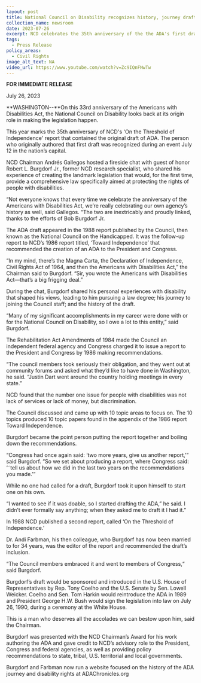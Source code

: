 ```yaml
---
layout: post
title: National Council on Disability recognizes history, journey drafting the ADA
collection_name: newsroom
date: 2023-07-26
excerpt: NCD celebrates the 35th anniversary of the the ADA's first draft.
tags:
  - Press Release
policy_areas:
  - Civil Rights
image_alt_text: NA
video_url: https://www.youtube.com/watch?v=Zc9IQnFNwTw
---
```


**FOR IMMEDIATE RELEASE**

July 26, 2023

**WASHINGTON--**On this 33rd anniversary of the Americans with Disabilities Act, the National Council on Disability looks back at its origin role in making the legislation happen.

This year marks the 35th anniversary of NCD's 'On the Threshold of Independence' report that contained the original draft of ADA. The person who originally authored that first draft was recognized during an event July 12 in the nation’s capital.

NCD Chairman Andrés Gallegos hosted a fireside chat with guest of honor Robert L. Burgdorf Jr., former NCD research specialist, who shared his experience of creating the landmark legislation that would, for the first time, provide a comprehensive law specifically aimed at protecting the rights of people with disabilities.

“Not everyone knows that every time we celebrate the anniversary of the Americans with Disabilities Act, we’re really celebrating our own agency’s history as well, said Gallegos. “The two are inextricably and proudly linked, thanks to the efforts of Bob Burgdorf Jr.

The ADA draft appeared in the 1988 report published by the Council, then known as the National Council on the Handicapped. It was the follow-up report to NCD’s 1986 report titled, ‘Toward Independence’ that recommended the creation of an ADA to the President and Congress.

“In my mind, there’s the Magna Carta, the Declaration of Independence, Civil Rights Act of 1964, and then the Americans with Disabilities Act,” the Chairman said to Burgdorf. “Sir, you wrote the Americans with Disabilities Act—that’s a big frigging deal.”

During the chat, Burgdorf shared his personal experiences with disability that shaped his views, leading to him pursuing a law degree; his journey to joining the Council staff; and the history of the draft.

“Many of my significant accomplishments in my career were done with or for the National Council on Disability, so I owe a lot to this entity,” said Burgdorf.

The Rehabilitation Act Amendments of 1984 made the Council an independent federal agency and Congress charged it to issue a report to the President and Congress by 1986 making recommendations.

“The council members took seriously their obligation, and they went out at community forums and asked what they’d like to have done in Washington, he said. “Justin Dart went around the country holding meetings in every state.”

NCD found that the number one issue for people with disabilities was not lack of services or lack of money, but discrimination.

The Council discussed and came up with 10 topic areas to focus on. The 10 topics produced 10 topic papers found in the appendix of the 1986 report Toward Independence.

Burgdorf became the point person putting the report together and boiling down the recommendations.

“Congress had once again said: ‘two more years, give us another report,’” said Burgdorf. “So we set about producing a report, where Congress said: ‘˜tell us about how we did in the last two years on the recommendations you made.’”

While no one had called for a draft, Burgdorf took it upon himself to start one on his own.

“I wanted to see if it was doable, so I started drafting the ADA,” he said. I didn’t ever formally say anything; when they asked me to draft it I had it.”

In 1988 NCD published a second report, called ‘On the Threshold of Independence.’

Dr. Andi Farbman, his then colleague, who Burgdorf has now been married to for 34 years, was the editor of the report and recommended the draft’s inclusion.

“The Council members embraced it and went to members of Congress,“ said Burgdorf.

Burgdorf’s draft would be sponsored and introduced in the U.S. House of Representatives by Rep. Tony Coelho and the U.S. Senate by Sen. Lowell Weicker. Coelho and Sen. Tom Harkin would reintroduce the ADA in 1989 and President George H.W. Bush would sign the legislation into law on July 26, 1990, during a ceremony at the White House.

This is a man who deserves all the accolades we can bestow upon him, said the Chairman.

Burgdorf was presented with the NCD Chairman’s Award for his work authoring the ADA and gave credit to NCD’s advisory role to the President, Congress and federal agencies, as well as providing policy recommendations to state, tribal, U.S. territorial and local governments.

Burgdorf and Farbman now run a website focused on the history of the ADA journey and disability rights at ADAChronicles.org
